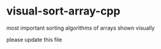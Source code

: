 # visual-sort-array-cpp
most important sorting algorithms of arrays shown visually


please update this file
